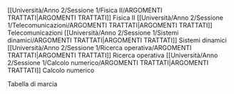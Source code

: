 [[Università/Anno 2/Sessione 1/Fisica II/ARGOMENTI TRATTATI|ARGOMENTI TRATTATI]] Fisica II
[[Università/Anno 2/Sessione 1/Telecomunicazioni/ARGOMENTI TRATTATI|ARGOMENTI TRATTATI]] Telecomunicazioni
[[Università/Anno 2/Sessione 1/Sistemi dinamici/ARGOMENTI TRATTATI|ARGOMENTI TRATTATI]] Sistemi dinamici
[[Università/Anno 2/Sessione 1/Ricerca operativa/ARGOMENTI TRATTATI|ARGOMENTI TRATTATI]] Ricerca operativa
[[Università/Anno 2/Sessione 1/Calcolo numerico/ARGOMENTI TRATTATI|ARGOMENTI TRATTATI]] Calcolo numerico

Tabella di marcia

